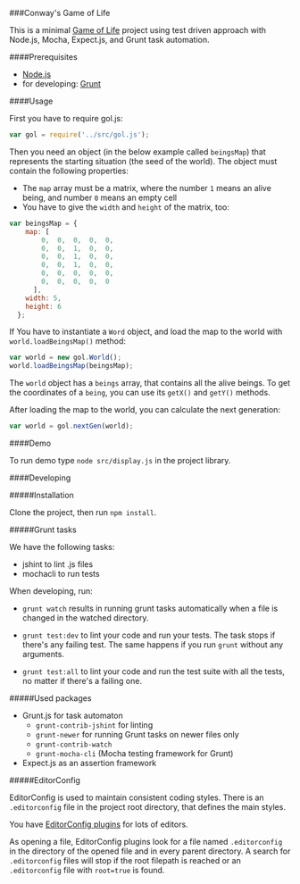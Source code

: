 ###Conway's Game of Life

This is a minimal [Game of Life](http://en.wikipedia.org/wiki/Conway%27s_Game_of_Life) project using test driven approach with Node.js, Mocha, Expect.js, and Grunt task automation.

####Prerequisites

- [Node.js](http://nodejs.org/)
- for developing: [Grunt](http://gruntjs.com/getting-started)

####Usage

First you have to require gol.js:

```js
var gol = require('../src/gol.js');
```

Then you need an object (in the below example called `beingsMap`) that represents the starting situation (the seed of the world). The object must contain the following properties:
- The `map` array must be a matrix, where the number `1` means an alive being, and number `0` means an empty cell
- You have to give the `width` and `height` of the matrix, too:

```js
var beingsMap = {
    map: [
        0,  0,  0,  0,  0,
        0,  0,  1,  0,  0,
        0,  0,  1,  0,  0,
        0,  0,  1,  0,  0,
        0,  0,  0,  0,  0,
        0,  0,  0,  0,  0
      ],
    width: 5,
    height: 6
  };
```

If You have to instantiate a `Word` object, and load the map to the world with `world.loadBeingsMap()` method:

```js
var world = new gol.World();
world.loadBeingsMap(beingsMap);
```

The `world` object has a `beings` array, that contains all the alive beings. To get the coordinates of a `being`, you can use its `getX()` and `getY()` methods.

After loading the map to the world, you can calculate the next generation:

```js
var world = gol.nextGen(world);
```

####Demo

To run demo type `node src/display.js` in the project library.

####Developing

#####Installation

Clone the project, then run `npm install`.

#####Grunt tasks

We have the following tasks:
- jshint to lint .js files
- mochacli to run tests

When developing, run:

- `grunt watch` results in running grunt tasks automatically when a file is changed in the watched directory.

- `grunt test:dev` to lint your code and run your tests. The task stops if there's any failing test. The same happens if you run `grunt` without any arguments.

- `grunt test:all` to lint your code and run the test suite with all the tests, no matter if there's a failing one.

#####Used packages

- Grunt.js for task automaton
  - `grunt-contrib-jshint` for linting
  - `grunt-newer` for running Grunt tasks on newer files only
  - `grunt-contrib-watch`
  - `grunt-mocha-cli` (Mocha testing framework for Grunt)
- Expect.js as an assertion framework

#####EditorConfig

EditorConfig is used to maintain consistent coding styles. There is an `.editorconfig` file in the project root directory, that defines the main styles.

You have [EditorConfig plugins](http://editorconfig.org/) for lots of editors.

As opening a file, EditorConfig plugins look for a file named `.editorconfig` in the directory of the opened file and in every parent directory. A search for `.editorconfig` files will stop if the root filepath is reached or an `.editorconfig` file with `root=true` is found.
